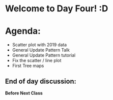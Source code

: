 
# Welcome to Day Four! :D

# Agenda:
- Scatter plot with 2019 data
- General Update  Pattern Talk
- General Update Pattern tutorial
- Fix the scatter / line plot
- First Tree maps

## End of day discussion:


**Before Next Class**



